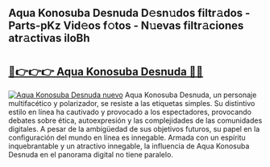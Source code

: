 ## Aqua Konosuba Desnuda D𝚎sn𝚞dos filtr𝚊dos - Parts-pKz Vid𝚎os f𝚘tos - N𝚞evas filtr𝚊ciones atr𝚊ctivas iloBh

# <h2><a href="http://mba8cn.tromn.icu/?c=Aqua+Konosuba+Desnuda">🔗👉👉👉 Aqua Konosuba Desnuda 🔗🔗</a></h2>

[![Aqua Konosuba Desnuda nuevo](https://i.imgur.com/pEAQMta.gif)](http://mba8cn.tromn.icu/?c=Aqua+Konosuba+Desnuda)
Aqua Konosuba Desnuda, un personaje multifacético y polarizador, se resiste a las etiquetas simples. Su distintivo estilo en línea ha cautivado y provocado a los espectadores, provocando debates sobre ética, autoexpresión y las complejidades de las comunidades digitales. A pesar de la ambigüedad de sus objetivos futuros, su papel en la configuración del mundo en línea es innegable. Armada con un espíritu inquebrantable y un atractivo innegable, la influencia de Aqua Konosuba Desnuda en el panorama digital no tiene paralelo.
